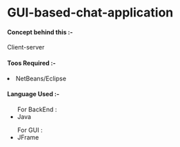 # GUI-based-chat-application
<h4> Concept behind this :- </h4>
Client-server 
<h4> Toos Required :-</h4>
<li> NetBeans/Eclipse </li>
<h4> Language Used :- </h4>
<ul> For BackEnd :
<li> Java </li>
</ul>
<ul> For GUI : 
<li> JFrame </li>
</ul>
